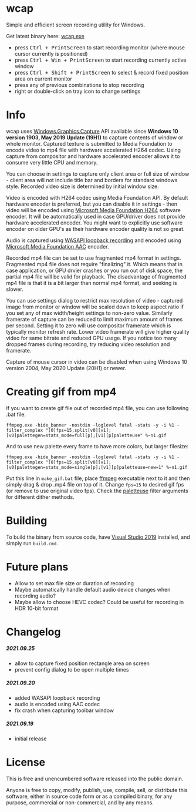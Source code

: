 wcap
====

Simple and efficient screen recording utility for Windows.

Get latest binary here: [wcap.exe][]

 * press <kbd>Ctrl + PrintScreen</kbd> to start recording monitor (where mouse cursor currently is positioned)
 * press <kbd>Ctrl + Win + PrintScreen</kbd> to start recording currently active window
 * press <kbd>Ctrl + Shift + PrintScreen</kbd> to select & record fixed position area on current monitor
 * press any of previous combinations to stop recording
 * right or double-click on tray icon to change settings

Info
====

wcap uses [Windows.Graphics.Capture][wgc] API available since **Windows 10 version 1903, May 2019 Update (19H1)** to capture
contents of window or whole monitor. Captured texture is submitted to Media Foundation to encode video to mp4 file with
hardware accelerated H264 codec. Using capture from compositor and hardware accelerated encoder allows it to consume very
little CPU and memory.

You can choose in settings to capture only client area or full size of window - client area will not include title bar and
borders for standard windows style. Recorded video size is determined by initial window size.

Video is encoded with H264 codec using Media Foundation API. By default hardware encoder is preferred, but you can disable
it in settings - then video will be encoded using [Microsoft Media Foundation H264][MSMFH264] software encoder. It will be
automatically used in case GPU/driver does not provide hardware accelerated encoder. You might want to explicitly use
software encoder on older GPU's as their hardware encoder quality is not so great.

Audio is captured using [WASAPI loopback recording][] and encoded using [Microsoft Media Foundation AAC][MSMFAAC] encoder.

Recorded mp4 file can be set to use fragmented mp4 format in settings. Fragmented mp4 file does not require "finalizing" it.
Which means that in case application, or GPU drvier crashes or you run out of disk space, the partial mp4 file will be valid
for playback. The disadvantage of fragmented mp4 file is that it is a bit larger than normal mp4 format, and seeking is slower.

You can use settings dialog to restrict max resolution of video - captured image from monitor or window will be scaled down
to keep aspect ratio if you set any of max width/height settings to non-zero value. Similarly framerate of capture can be
reduced to limit maximum amount of frames per second. Setting it to zero will use compositor framerate which is typically
monitor refresh rate. Lower video framerate will give higher quality video for same bitrate and reduced GPU usage. If you
notice too many dropped frames during recording, try reducing video resolution and framerate.

Capture of mouse cursor in video can be disabled when using Windows 10 version 2004, May 2020 Update (20H1) or newer.

Creating gif from mp4
=====================

If you want to create gif file out of recorded mp4 file, you can use following .bat file:

    ffmpeg.exe -hide_banner -nostdin -loglevel fatal -stats -y -i %1 -filter_complex "[0]fps=15,split[v0][v1];[v0]palettegen=stats_mode=full[p];[v1][p]paletteuse" %~n1.gif

And to use new palette every frame to have more colors, but larger filesize:

    ffmpeg.exe -hide_banner -nostdin -loglevel fatal -stats -y -i %1 -filter_complex "[0]fps=15,split[v0][v1];[v0]palettegen=stats_mode=single[p];[v1][p]paletteuse=new=1" %~n1.gif

Put this line in `make_gif.bat` file, place [ffmpeg][] executable next to it and then simply drag & drop .mp4 file on top of it.
Change `fps=15` to desired gif fps (or remove to use original video fps). Check the [paletteuse][] filter arguments for
different dither methods.

Building
========

To build the binary from source code, have [Visual Studio 2019][VS2019] installed, and simply run `build.cmd`.

Future plans
============

 * Allow to set max file size or duration of recording
 * Maybe automatically handle default audio device changes when recording audio?
 * Maybe allow to choose HEVC codec? Could be useful for recording in HDR 10-bit format

Changelog
=========

##### 2021.09.25
 * allow to capture fixed position rectangle area on screen
 * prevent config dialog to be open multiple times

##### 2021.09.20
 * added WASAPI loopback recording
 * audio is encoded using AAC codec
 * fix crash when capturing toolbar window

##### 2021.09.19
 * initial release

License
=======

This is free and unencumbered software released into the public domain.

Anyone is free to copy, modify, publish, use, compile, sell, or distribute this software, either in source code form or as
a compiled binary, for any purpose, commercial or non-commercial, and by any means.

[wcap.exe]: https://raw.githubusercontent.com/wiki/mmozeiko/wcap/wcap.exe
[wgc]: https://blogs.windows.com/windowsdeveloper/2019/09/16/new-ways-to-do-screen-capture/
[MSMFH264]: https://docs.microsoft.com/en-us/windows/win32/medfound/h-264-video-encoder
[VS2019]: https://visualstudio.microsoft.com/vs/
[WASAPI loopback recording]: https://docs.microsoft.com/en-us/windows/win32/coreaudio/loopback-recording
[MSMFAAC]: https://docs.microsoft.com/en-us/windows/win32/medfound/aac-encoder
[ffmpeg]: https://ffmpeg.org/
[paletteuse]: https://ffmpeg.org/ffmpeg-filters.html#paletteuse
